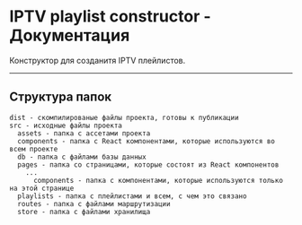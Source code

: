# IPTV playlist constructor - Документация
Конструктор для созданитя IPTV плейлистов.

---

## Структура папок
```
dist - скомпилированые файлы проекта, готовы к публикации
src - исходные файлы проекта
  assets - папка с ассетами проекта
  components - папка с React компонентами, которые используются во всем проекте
  db - папка с файлами базы данных
  pages - папка со страницами, которые состоят из React компонентов
    ...
      components - папка с компонентами, которые используются только на этой странице
  playlists - папка с плейлистами и всем, с чем это связано
  routes - папка с файлами маршрутизации
  store - папка с файлами хранилища
```